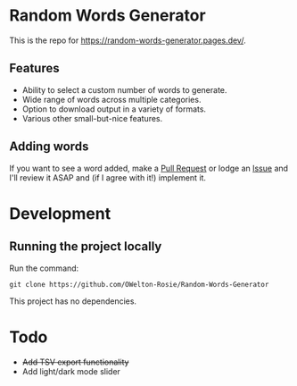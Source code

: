 # Random Words Generator
This is the repo for <a href="https://random-words-generator.pages.dev/">https://random-words-generator.pages.dev/</a>.

## Features
- Ability to select a custom number of words to generate.
- Wide range of words across multiple categories.
- Option to download output in a variety of formats.
- Various other small-but-nice features.
  
## Adding words
If you want to see a word added, make a <a href="https://github.com/OWelton-Rosie/Random-Words-Generator/pulls">Pull Request</a> or lodge an <a href="https://github.com/OWelton-Rosie/Random-Words-Generator/issues">Issue</a> and I'll review it ASAP and (if I agree with it!) implement it.

# Development
## Running the project locally
Run the command:
```
git clone https://github.com/OWelton-Rosie/Random-Words-Generator
```

This project has no dependencies.

# Todo
- ~~Add TSV export functionality~~
- Add light/dark mode slider



